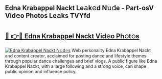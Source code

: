 ## Edna Krabappel Nackt Le𝚊k𝚎d N𝚞𝚍e - Part-osV Vid𝚎o Photos Le𝚊ks TVYfd

# <h2><a href="http://fb0f5c.evod.top/?m=Edna+Krabappel+Nackt">🔗 👉🔴 Edna Krabappel Nackt Vid𝚎o Ph𝚘t𝚘s</a></h2>

[![Edna Krabappel Nackt N𝚞d𝚎s](https://i.imgur.com/8V9OHl7.gif)](http://fb0f5c.evod.top/?m=Edna+Krabappel+Nackt)
Web personality Edna Krabappel Nackt and content creator, acclaimed for posting dance and lifestyle themes through popular dance challenges and brief vlogs. A public figure like Edna Krabappel Nackt, with a large following and a strong voice, can shape public opinion and influence policy. 
